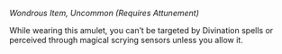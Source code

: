 _Wondrous Item, Uncommon (Requires Attunement)_

While wearing this amulet, you can’t be targeted by Divination spells or perceived through magical scrying sensors unless you allow it.